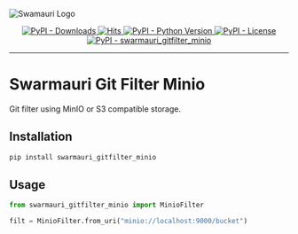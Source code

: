 ![Swamauri Logo](https://res.cloudinary.com/dbjmpekvl/image/upload/v1730099724/Swarmauri-logo-lockup-2048x757_hww01w.png)

<p align="center">
    <a href="https://pypi.org/project/swarmauri_gitfilter_minio/">
        <img src="https://img.shields.io/pypi/dm/swarmauri_gitfilter_minio" alt="PyPI - Downloads"/>
    </a>
    <a href="https://hits.sh/github.com/swarmauri/swarmauri-sdk/tree/master/pkgs/standards/swarmauri_gitfilter_minio/">
        <img alt="Hits" src="https://hits.sh/github.com/swarmauri/swarmauri-sdk/tree/master/pkgs/standards/swarmauri_gitfilter_minio.svg"/>
    </a>
    <a href="https://pypi.org/project/swarmauri_gitfilter_minio/">
        <img src="https://img.shields.io/pypi/pyversions/swarmauri_gitfilter_minio" alt="PyPI - Python Version"/>
    </a>
    <a href="https://pypi.org/project/swarmauri_gitfilter_minio/">
        <img src="https://img.shields.io/pypi/l/swarmauri_gitfilter_minio" alt="PyPI - License"/>
    </a>
    <a href="https://pypi.org/project/swarmauri_gitfilter_minio/">
        <img src="https://img.shields.io/pypi/v/swarmauri_gitfilter_minio?label=swarmauri_gitfilter_minio&color=green" alt="PyPI - swarmauri_gitfilter_minio"/>
    </a>
</p>

---

# Swarmauri Git Filter Minio

Git filter using MinIO or S3 compatible storage.

## Installation

```bash
pip install swarmauri_gitfilter_minio
```

## Usage

```python
from swarmauri_gitfilter_minio import MinioFilter

filt = MinioFilter.from_uri("minio://localhost:9000/bucket")
```
